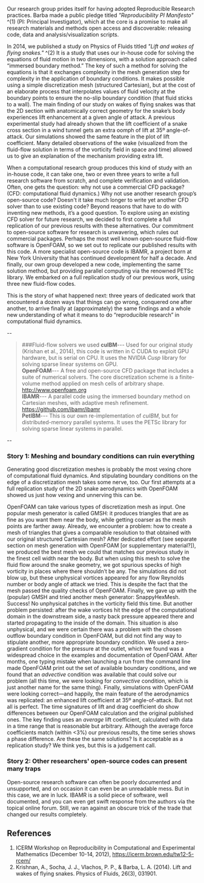 Our research group prides itself for having adopted Reproducible Research practices. 
Barba made a public pledge titled *"Reproducibility PI Manifesto"* ^(1) (PI: Principal Investigator), which at the core is a promise to make all research materials and methods open access and discoverable: releasing code, data and analysis/visualization scripts.

In 2014, we published a study on Physics of Fluids titled *"Lift and wakes of flying snakes."* ^(2) 
It is a study that uses our in-house code for solving the equations of fluid motion in two dimensions, with a solution approach called “immersed boundary method.” 
The key of such a method for solving the equations is that it exchanges complexity in the mesh generation step for complexity in the application of boundary conditions. 
It makes possible using a simple discretization mesh (structured Cartesian), but at the cost of an elaborate process that interpolates values of fluid velocity at the boundary points to ensure the no-slip boundary condition (that fluid sticks to a wall). 
The main finding of our study on wakes of flying snakes was that the 2D section with anatomically correct geometry for the snake’s body experiences lift enhancement at a given angle of attack.
A previous experimental study had already shown that the lift coefficient of a snake cross section in a wind tunnel gets an extra oomph of lift at 35º angle-of-attack. 
Our simulations showed the same feature in the plot of lift coefficient. 
Many detailed observations of the wake (visualized from the fluid-flow solution in terms of the vorticity field in space and time) allowed us to give an explanation of the mechanism providing extra lift.

When a computational research group produces this kind of study with an in-house code, it can take one, two or even three years to write a full research software from scratch, and complete verification and validation. 
Often, one gets the question: why not use a commercial CFD package? (CFD: computational fluid dynamics.) 
Why not use another research group’s open-source code? 
Doesn't it take much longer to write yet another CFD solver than to use existing code? 
Beyond reasons that have to do with inventing new methods, it’s a good question. 
To explore using an existing CFD solver for future research, we decided to first complete a full replication of our previous results with these alternatives. 
Our commitment to open-source software for research is unwavering, which rules out commercial packages. 
Perhaps the most well known open-source fluid-flow software is OpenFOAM, so we set out to replicate our published results with this code. 
A more specialist open-source code is IBAMR, a project born at New York University that has continued development for half a decade. And finally, our own group developed a new code, implementing the same solution method, but providing parallel computing via the renowned PETSc library. We embarked on a full replication study of our previous work, using three new fluid-flow codes.

This is the story of what happened next: three years of dedicated work that encountered a dozen ways that things can go wrong, conquered one after another, to arrive finally at (approximately) the same findings and a whole new understanding of what it means to do “reproducible research” in computational fluid dynamics.

--

> ###Fluid-flow solvers we used
> **cuIBM**--- Used for our original study (Krishan et al., 2014), this code is written in C CUDA to exploit GPU hardware, but is serial on CPU. 
> It uses the NVIDIA *Cusp* library for solving sparse linear systems on GPU.  
> **OpenFOAM**--- A free and open-source CFD package that includes a suite of numerical solvers.
> The core discretization scheme is a finite-volume method applied on mesh cells of arbitrary shape. 
> <http://www.openfoam.org>  
> **IBAMR**--- A parallel code using the immersed boundary method on Cartesian meshes, with adaptive mesh refinement.
> <https://github.com/ibamr/ibamr>  
> **PetIBM**--- This is our own re-implementation of *cuIBM*, but for distributed-memory parallel systems.
> It uses the PETSc library for solving sparse linear systems in parallel.
> 

--

### Story 1: Meshing and boundary conditions can ruin everything

Generating good discretization meshes is probably the most vexing chore of computational fluid dynamics. 
And stipulating boundary conditions on the edge of a discretization mesh takes some nerve, too. 
Our first attempts at a full replication study of the 2D snake aerodynamics with OpenFOAM showed us just how vexing and unnerving this can be.

OpenFOAM can take various types of discretization mesh as input. 
One popular mesh generator is called GMSH: it produces triangles that are as fine as you want them near the body, while getting coarser as the mesh points are farther away. 
Already, we encounter a problem: how to create a mesh of triangles that gives a comparable resolution to that obtained with our original structured Cartesian mesh? 
After dedicated effort (see separate section on mesh generation with OpenFOAM [or supplementary material?]), we produced the best mesh we could that matches our previous study in the finest cell width near the body. 
But when using this mesh to solve the fluid flow around the snake geometry, we got spurious specks of high vorticity in places where there shouldn’t be any. 
The simulations did not blow up, but these unphysical vortices appeared for any flow Reynolds number or body angle of attack we tried.
This is despite the fact that the mesh passed the quality checks of OpenFOAM. 
Finally, we gave up with the (popular) GMSH and tried another mesh generator: SnappyHexMesh. 
Success! 
No unphysical patches in the vorticity field this time. 
But another problem persisted: after the wake vortices hit the edge of the computational domain in the downstream side, a nasty back pressure appeared there and started propagating to the inside of the domain. 
This situation is also unphysical, and we were certain there was a problem with the chosen outflow boundary condition in OpenFOAM, but did not find any way to stipulate another, more appropriate boundary condition. 
We used a zero-gradient condition for the pressure at the outlet, which we found was a widespread choice in the examples and documentation of OpenFOAM. 
After months, one typing mistake when launching a run from the command line made OpenFOAM print out the set of available boundary conditions, and we found that an _advective_ condition was available that could solve our problem (all this time, we were looking for _convective_ condition, which is just another name for the same thing). 
Finally, simulations with OpenFOAM were looking correct—and happily, the main feature of the aerodynamics was replicated: an enhanced lift coefficient at 35º angle-of-attack. 
But not all is perfect. 
The time signatures of lift and drag coefficient do show differences between our OpenFOAM calculation and the original published ones. 
The key finding uses an _average_ lift coefficient, calculated with data in a time range that is reasonable but arbitrary. 
Although the average force coefficients match (within <3%) our previous results, the time series shows a phase difference. 
Are these the same solutions? 
Is it acceptable as a replication study? 
We think yes, but this is a judgement call.

### Story 2: Other researchers' open-source codes can present many traps

Open-source research software can often be poorly documented and unsupported, and on occasion it can even be an unreadable mess. 
But in this case, we are in luck.
IBAMR is a solid piece of software, well documented, and you can even get swift response from the authors via the topical online forum.
Still, we ran against an obscure trick of the trade that changed our results completely. 




## References

1. ICERM Workshop on Reproducibility in Computational and Experimental Mathematics (December 10-14, 2012), https://icerm.brown.edu/tw12-5-rcem/
2. Krishnan, A., Socha, J. J., Vlachos, P. P., & Barba, L. A. (2014). Lift and wakes of flying snakes. Physics of Fluids, 26(3), 031901.